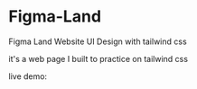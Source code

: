 # Figma-Land

Figma Land Website UI Design with tailwind css

it's a web page I built to practice on tailwind css

live demo: 
